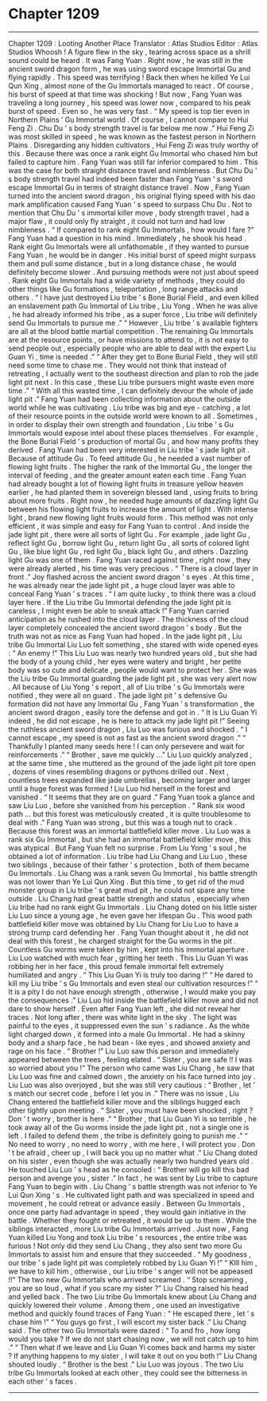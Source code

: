 
# Chapter 1209


---

Chapter 1209 : Looting Another Place
Translator :
Atlas Studios
Editor :
Atlas Studios
Whoosh !
A figure flew in the sky , tearing across space as a shrill sound could be heard .
It was Fang Yuan .
Right now , he was still in the ancient sword dragon form , he was using sword escape Immortal Gu and flying rapidly .
This speed was terrifying !
Back then when he killed Ye Lui Qun Xing , almost none of the Gu Immortals managed to react .
Of course , his burst of speed at that time was shocking ! But now , Fang Yuan was traveling a long journey , his speed was lower now , compared to his peak burst of speed .
Even so , he was very fast .
“ My speed is top tier even in Northern Plains ’ Gu Immortal world . Of course , I cannot compare to Hui Feng Zi . Chu Du ’ s body strength travel is far below me now .”
Hui Feng Zi was most skilled in speed , he was known as the fastest person in Northern Plains . Disregarding any hidden cultivators , Hui Feng Zi was truly worthy of this . Because there was once a rank eight Gu Immortal who chased him but failed to capture him .
Fang Yuan was still far inferior compared to him .
This was the case for both straight distance travel and nimbleness .
But Chu Du ’ s body strength travel had indeed been faster than Fang Yuan ’ s sword escape Immortal Gu in terms of straight distance travel .
Now , Fang Yuan turned into the ancient sword dragon , his original flying speed with his dao mark amplification caused Fang Yuan ’ s speed to surpass Chu Du .
Not to mention that Chu Du ’ s immortal killer move , body strength travel , had a major flaw , it could only fly straight , it could not turn and had low nimbleness .
“ If compared to rank eight Gu Immortals , how would I fare ?” Fang Yuan had a question in his mind .
Immediately , he shook his head .
Rank eight Gu Immortals were all unfathomable , if they wanted to pursue Fang Yuan , he would be in danger . His initial burst of speed might surpass them and pull some distance , but in a long distance chase , he would definitely become slower .
And pursuing methods were not just about speed . Rank eight Gu Immortals had a wide variety of methods , they could do other things like Gu formations , teleportation , long range attacks and others .
“ I have just destroyed Liu tribe ’ s Bone Burial Field , and even killed an enslavement path Gu Immortal of Liu tribe , Liu Yong . When he was alive , he had already informed his tribe , as a super force , Liu tribe will definitely send Gu Immortals to pursue me .”
“ However , Liu tribe ’ s available fighters are all at the blood battle martial competition . The remaining Gu Immortals are at the resource points , or have missions to attend to , it is not easy to send people out , especially people who are able to deal with the expert Liu Guan Yi , time is needed .”
“ After they get to Bone Burial Field , they will still need some time to chase me . They would not think that instead of retreating , I actually went to the southeast direction and plan to rob the jade light pit next . In this case , these Liu tribe pursuers might waste even more time .”
“ With all this wasted time , I can definitely devour the whole of jade light pit .”
Fang Yuan had been collecting information about the outside world while he was cultivating .
Liu tribe was big and eye - catching , a lot of their resource points in the outside world were known to all . Sometimes , in order to display their own strength and foundation , Liu tribe ’ s Gu Immortals would expose intel about these places themselves . For example , the Bone Burial Field ’ s production of mortal Gu , and how many profits they derived .
Fang Yuan had been very interested in Liu tribe ’ s jade light pit .
Because of attitude Gu .
To feed attitude Gu , he needed a vast number of flowing light fruits .
The higher the rank of the Immortal Gu , the longer the interval of feeding , and the greater amount eaten each time .
Fang Yuan had already bought a lot of flowing light fruits in treasure yellow heaven earlier , he had planted them in sovereign blessed land , using fruits to bring about more fruits .
Right now , he needed huge amounts of dazzling light Gu between his flowing light fruits to increase the amount of light . With intense light , brand new flowing light fruits would form .
This method was not only efficient , it was simple and easy for Fang Yuan to control .
And inside the jade light pit , there were all sorts of light Gu . For example , jade light Gu , reflect light Gu , borrow light Gu , return light Gu , all sorts of colored light Gu , like blue light Gu , red light Gu , black light Gu , and others . Dazzling light Gu was one of them .
Fang Yuan raced against time , right now , they were already alerted , his time was very precious .
“ There is a cloud layer in front .” Joy flashed across the ancient sword dragon ’ s eyes .
At this time , he was already near the jade light pit , a huge cloud layer was able to conceal Fang Yuan ’ s traces .
“ I am quite lucky , to think there was a cloud layer here . If the Liu tribe Gu Immortal defending the jade light pit is careless , I might even be able to sneak attack !”
Fang Yuan carried anticipation as he rushed into the cloud layer .
The thickness of the cloud layer completely concealed the ancient sword dragon ’ s body .
But the truth was not as nice as Fang Yuan had hoped .
In the jade light pit , Liu tribe Gu Immortal Liu Luo felt something , she stared with wide opened eyes : “ An enemy !”
This Liu Luo was nearly two hundred years old , but she had the body of a young child , her eyes were watery and bright , her petite body was so cute and delicate , people would want to protect her .
She was the Liu tribe Gu Immortal guarding the jade light pit , she was very alert now .
All because of Liu Yong ’ s report , all of Liu tribe ’ s Gu Immortals were notified , they were all on guard .
The jade light pit ’ s defensive Gu formation did not have any Immortal Gu , Fang Yuan ’ s transformation , the ancient sword dragon , easily tore the defense and got in .
“ It is Liu Guan Yi indeed , he did not escape , he is here to attack my jade light pit !” Seeing the ruthless ancient sword dragon , Liu Luo was furious and shocked .
“ I cannot escape , my speed is not as fast as the ancient sword dragon .”
“ Thankfully I planted many seeds here ! I can only persevere and wait for reinforcements .”
“ Brother , save me quickly …”
Liu Luo quickly analyzed , at the same time , she muttered as the ground of the jade light pit tore open , dozens of vines resembling dragons or pythons drilled out .
Next , countless trees expanded like jade umbrellas , becoming larger and larger until a huge forest was formed !
Liu Luo hid herself in the forest and vanished .
“ It seems that they are on guard .” Fang Yuan took a glance and saw Liu Luo , before she vanished from his perception .
“ Rank six wood path … but this forest was meticulously created , it is quite troublesome to deal with .” Fang Yuan was strong , but this was a tough nut to crack .
Because this forest was an immortal battlefield killer move .
Liu Luo was a rank six Gu Immortal , but she had an immortal battlefield killer move , this was atypical .
But Fang Yuan felt no surprise .
From Liu Yong ’ s soul , he obtained a lot of information . Liu tribe had Liu Chang and Liu Luo , these two siblings , because of their father ’ s protection , both of them became Gu Immortals .
Liu Chang was a rank seven Gu Immortal , his battle strength was not lower than Ye Lui Qun Xing . But this time , to get rid of the mud monster group in Liu tribe ’ s great mud pit , he could not spare any time outside .
Liu Chang had great battle strength and status , especially when Liu tribe had no rank eight Gu Immortals .
Liu Chang doted on his little sister Liu Luo since a young age , he even gave her lifespan Gu .
This wood path battlefield killer move was obtained by Liu Chang for Liu Luo to have a strong trump card defending her .
Fang Yuan thought about it , he did not deal with this forest , he charged straight for the Gu worms in the pit .
Countless Gu worms were taken by him , kept into his immortal aperture .
Liu Luo watched with much fear , gritting her teeth . This Liu Guan Yi was robbing her in her face , this proud female immortal felt extremely humiliated and angry .
“ This Liu Guan Yi is truly too daring !”
“ He dared to kill my Liu tribe ’ s Gu Immortals and even steal our cultivation resources !”
“ It is a pity I do not have enough strength , otherwise , I would make you pay the consequences .”
Liu Luo hid inside the battlefield killer move and did not dare to show herself .
Even after Fang Yuan left , she did not reveal her traces .
Not long after , there was white light in the sky .
The light was painful to the eyes , it suppressed even the sun ’ s radiance .
As the white light charged down , it formed into a male Gu Immortal .
He had a skinny body and a sharp face , he had bean - like eyes , and showed anxiety and rage on his face .
“ Brother !” Liu Luo saw this person and immediately appeared between the trees , feeling elated .
“ Sister , you are safe !! I was so worried about you !” The person who came was Liu Chang , he saw that Liu Luo was fine and calmed down , the anxiety on his face turned into joy .
Liu Luo was also overjoyed , but she was still very cautious : “ Brother , let ’ s match our secret code , before I let you in .”
There was no issue , Liu Chang entered the battlefield killer move and the siblings hugged each other tightly upon meeting .
“ Sister , you must have been shocked , right ? Don ’ t worry , brother is here .”
“ Brother , that Liu Guan Yi is so terrible , he took away all of the Gu worms inside the jade light pit , not a single one is left . I failed to defend them , the tribe is definitely going to punish me .”
“ No need to worry , no need to worry , with me here , I will protect you . Don ’ t be afraid , cheer up , I will back you up no matter what .” Liu Chang doted on his sister , even though she was actually nearly two hundred years old .
He touched Liu Luo ’ s head as he consoled : “ Brother will go kill this bad person and avenge you , sister .”
In fact , he was sent by Liu tribe to capture Fang Yuan to begin with .
Liu Chang ’ s battle strength was not inferior to Ye Lui Qun Xing ’ s . He cultivated light path and was specialized in speed and movement , he could retreat or advance easily .
Between Gu Immortals , once one party had advantage in speed , they would gain initiative in the battle . Whether they fought or retreated , it would be up to them .
While the siblings interacted , more Liu tribe Gu Immortals arrived .
Just now , Fang Yuan killed Liu Yong and took Liu tribe ’ s resources , the entire tribe was furious !
Not only did they send Liu Chang , they also sent two more Gu Immortals to assist him and ensure that they succeeded .
“ My goodness , our tribe ’ s jade light pit was completely robbed by Liu Guan Yi !”
“ KIll him , we have to kill him , otherwise , our Liu tribe ’ s anger will not be appeased !!”
The two new Gu Immortals who arrived screamed .
“ Stop screaming , you are so loud , what if you scare my sister ?” Liu Chang raised his head and yelled back .
The two Liu tribe Gu Immortals knew about Liu Chang and quickly lowered their volume .
Among them , one used an investigative method and quickly found traces of Fang Yuan : “ He escaped there , let ’ s chase him !”
“ You guys go first , I will escort my sister back .” Liu Chang said .
The other two Gu Immortals were dazed : “ To and fro , how long would you take ? If we do not start chasing now , we will not catch up to him .”
“ Then what if we leave and Liu Guan Yi comes back and harms my sister ? If anything happens to my sister , I will take it out on you both !” Liu Chang shouted loudly .
“ Brother is the best .” Liu Luo was joyous .
The two Liu tribe Gu Immortals looked at each other , they could see the bitterness in each other ’ s faces .

---

